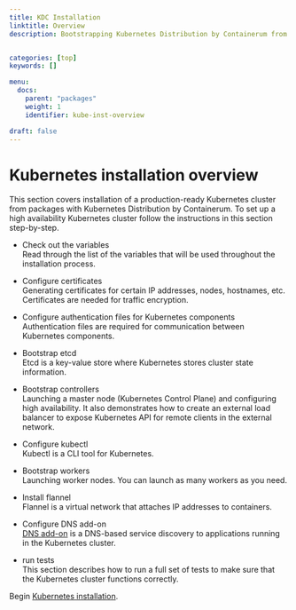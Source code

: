 ```yaml
---
title: KDC Installation
linktitle: Overview
description: Bootstrapping Kubernetes Distribution by Containerum from packages.


categories: [top]
keywords: []

menu:
  docs:
    parent: "packages"
    weight: 1
    identifier: kube-inst-overview

draft: false
---
```


# Kubernetes installation overview

This section covers installation of a production-ready Kubernetes cluster from packages with Kubernetes Distribution by Containerum. To set up a high availability Kubernetes cluster follow the instructions in this section step-by-step.

- Check out the variables  
Read through the list of the variables that will be used throughout the installation process.

- Configure certificates  
Generating certificates for certain IP addresses, nodes, hostnames, etc. Certificates are needed for traffic encryption.

- Configure authentication files for Kubernetes components  
Authentication files are required for communication between Kubernetes components.

- Bootstrap etcd  
Etcd is a key-value store where Kubernetes stores cluster state information.

- Bootstrap controllers  
Launching a master node (Kubernetes Control Plane) and configuring high availability. It also demonstrates how to create an external load balancer to expose Kubernetes API for remote clients in the external network.

- Configure kubectl  
Kubectl is a CLI tool for Kubernetes.

- Bootstrap workers  
Launching worker nodes. You can launch as many workers as you need.

- Install flannel  
Flannel is a virtual network that attaches IP addresses to containers.

- Configure DNS add-on  
[DNS add-on](https://kubernetes.io/docs/concepts/services-networking/dns-pod-service/) is a DNS-based service discovery to applications running in the Kubernetes cluster.

- run tests  
This section describes how to run a full set of tests to make sure that the Kubernetes cluster functions correctly.

Begin [Kubernetes installation](/installation/packages/1intro).
